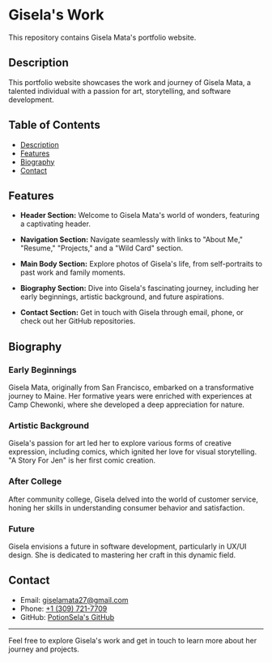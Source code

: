 # Gisela's Work

This repository contains Gisela Mata's portfolio website.

## Description

This portfolio website showcases the work and journey of Gisela Mata, a talented individual with a passion for art, storytelling, and software development.

## Table of Contents

- [Description](#description)
- [Features](#features)
- [Biography](#biography)
- [Contact](#contact)

## Features

- **Header Section:** Welcome to Gisela Mata's world of wonders, featuring a captivating header.

- **Navigation Section:** Navigate seamlessly with links to "About Me," "Resume," "Projects," and a "Wild Card" section.

- **Main Body Section:** Explore photos of Gisela's life, from self-portraits to past work and family moments.

- **Biography Section:** Dive into Gisela's fascinating journey, including her early beginnings, artistic background, and future aspirations.

- **Contact Section:** Get in touch with Gisela through email, phone, or check out her GitHub repositories.

## Biography

### Early Beginnings

Gisela Mata, originally from San Francisco, embarked on a transformative journey to Maine. Her formative years were enriched with experiences at Camp Chewonki, where she developed a deep appreciation for nature.

### Artistic Background

Gisela's passion for art led her to explore various forms of creative expression, including comics, which ignited her love for visual storytelling. "A Story For Jen" is her first comic creation.

### After College

After community college, Gisela delved into the world of customer service, honing her skills in understanding consumer behavior and satisfaction.

### Future

Gisela envisions a future in software development, particularly in UX/UI design. She is dedicated to mastering her craft in this dynamic field.

## Contact

- Email: [giselamata27@gmail.com](mailto:giselamata27@gmail.com)
- Phone: [+1 (309) 721-7709](tel:3097217709)
- GitHub: [PotionSela's GitHub](https://github.com/PotionSela?tab=repositories)

---

Feel free to explore Gisela's work and get in touch to learn more about her journey and projects.
